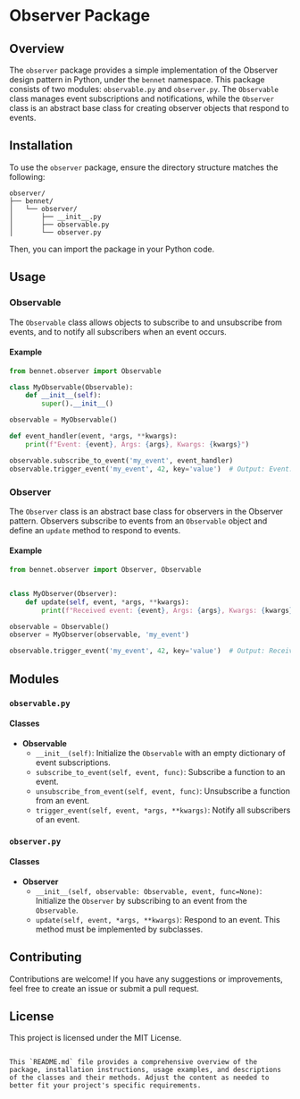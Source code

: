 # Observer Package

## Overview

The `observer` package provides a simple implementation of the Observer design pattern in Python, under the `bennet` namespace. This package consists of two modules: `observable.py` and `observer.py`. The `Observable` class manages event subscriptions and notifications, while the `Observer` class is an abstract base class for creating observer objects that respond to events.

## Installation

To use the `observer` package, ensure the directory structure matches the following:

```
observer/
├── bennet/
│   └── observer/
│       ├── __init__.py
│       ├── observable.py
│       └── observer.py
```

Then, you can import the package in your Python code.

## Usage

### Observable

The `Observable` class allows objects to subscribe to and unsubscribe from events, and to notify all subscribers when an event occurs.

#### Example

```python
from bennet.observer import Observable

class MyObservable(Observable):
    def __init__(self):
        super().__init__()

observable = MyObservable()

def event_handler(event, *args, **kwargs):
    print(f"Event: {event}, Args: {args}, Kwargs: {kwargs}")

observable.subscribe_to_event('my_event', event_handler)
observable.trigger_event('my_event', 42, key='value')  # Output: Event: my_event, Args: (42,), Kwargs: {'key': 'value'}
```

### Observer

The `Observer` class is an abstract base class for observers in the Observer pattern. Observers subscribe to events from an `Observable` object and define an `update` method to respond to events.

#### Example

```python
from bennet.observer import Observer, Observable


class MyObserver(Observer):
    def update(self, event, *args, **kwargs):
        print(f"Received event: {event}, Args: {args}, Kwargs: {kwargs}")

observable = Observable()
observer = MyObserver(observable, 'my_event')

observable.trigger_event('my_event', 42, key='value')  # Output: Received event: my_event, Args: (42,), Kwargs: {'key': 'value'}
```

## Modules

### `observable.py`

#### Classes

- **Observable**
  - `__init__(self)`: Initialize the `Observable` with an empty dictionary of event subscriptions.
  - `subscribe_to_event(self, event, func)`: Subscribe a function to an event.
  - `unsubscribe_from_event(self, event, func)`: Unsubscribe a function from an event.
  - `trigger_event(self, event, *args, **kwargs)`: Notify all subscribers of an event.

### `observer.py`

#### Classes

- **Observer**
  - `__init__(self, observable: Observable, event, func=None)`: Initialize the `Observer` by subscribing to an event from the `Observable`.
  - `update(self, event, *args, **kwargs)`: Respond to an event. This method must be implemented by subclasses.

## Contributing

Contributions are welcome! If you have any suggestions or improvements, feel free to create an issue or submit a pull request.

## License

This project is licensed under the MIT License.
```

This `README.md` file provides a comprehensive overview of the package, installation instructions, usage examples, and descriptions of the classes and their methods. Adjust the content as needed to better fit your project's specific requirements.
